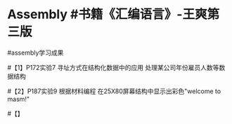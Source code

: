 # Assembly #书籍《汇编语言》-王爽第三版
#assembly学习成果


#【1】P172实验7 寻址方式在结构化数据中的应用 处理某公司年份雇员人数等数据结构

#【2】P187实验9 根据材料编程 在25X80屏幕结构中显示出彩色"welcome to masm!"

#【】

